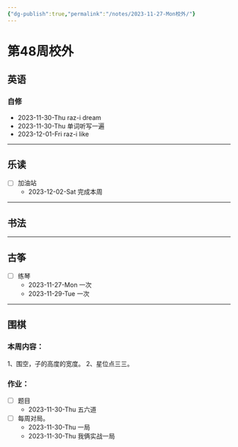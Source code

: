 ```yaml
---
{"dg-publish":true,"permalink":"/notes/2023-11-27-Mon校外/"}
---
```



# 第48周校外
## 英语
### 自修
- 2023-11-30-Thu raz-i dream
- 2023-11-30-Thu 单词听写一遍
- 2023-12-01-Fri raz-i like 
---
## 乐读
- [ ] 加油站
	- 2023-12-02-Sat 完成本周
---
## 书法

---
## 古筝
- [ ] 练琴
	- 2023-11-27-Mon 一次
	- 2023-11-29-Tue 一次
---
## 围棋
### 本周内容：
1、围空，子的高度的宽度。
2、星位点三三。
### 作业：
- [ ] 题目
	- 2023-11-30-Thu 五六道
- [ ] 每周对局。
	- 2023-11-30-Thu 一局
	- 2023-11-30-Thu 我俩实战一局